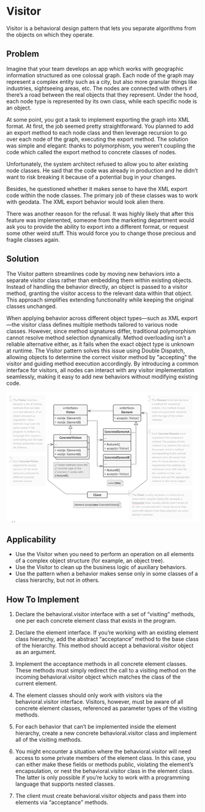 # Visitor
Visitor is a behavioral design pattern that lets you separate algorithms from the objects on which they operate.

## Problem
Imagine that your team develops an app which works with geographic information structured as one colossal graph. Each node of the graph may represent a complex entity such as a city, but also more granular things like industries, sightseeing areas, etc. The nodes are connected with others if there’s a road between the real objects that they represent. Under the hood, each node type is represented by its own class, while each specific node is an object.

At some point, you got a task to implement exporting the graph into XML format. At first, the job seemed pretty straightforward. You planned to add an export method to each node class and then leverage recursion to go over each node of the graph, executing the export method. The solution was simple and elegant: thanks to polymorphism, you weren’t coupling the code which called the export method to concrete classes of nodes.

Unfortunately, the system architect refused to allow you to alter existing node classes. He said that the code was already in production and he didn’t want to risk breaking it because of a potential bug in your changes.

Besides, he questioned whether it makes sense to have the XML export code within the node classes. The primary job of these classes was to work with geodata. The XML export behavior would look alien there.

There was another reason for the refusal. It was highly likely that after this feature was implemented, someone from the marketing department would ask you to provide the ability to export into a different format, or request some other weird stuff. This would force you to change those precious and fragile classes again.

## Solution
The Visitor pattern streamlines code by moving new behaviors into a separate visitor class rather than embedding them within existing objects. Instead of handling the behavior directly, an object is passed to a visitor method, granting the visitor access to the relevant data within that object. This approach simplifies extending functionality while keeping the original classes unchanged.

When applying behavior across different object types—such as XML export—the visitor class defines multiple methods tailored to various node classes. However, since method signatures differ, traditional polymorphism cannot resolve method selection dynamically. Method overloading isn’t a reliable alternative either, as it fails when the exact object type is unknown at runtime. The Visitor pattern solves this issue using Double Dispatch, allowing objects to determine the correct visitor method by "accepting" the visitor and guiding method execution accordingly. By introducing a common interface for visitors, all nodes can interact with any visitor implementation seamlessly, making it easy to add new behaviors without modifying existing code.

![img.png](img.png)

## Applicability
- Use the Visitor when you need to perform an operation on all elements of a complex object structure (for example, an object tree).
- Use the Visitor to clean up the business logic of auxiliary behaviors.
- Use the pattern when a behavior makes sense only in some classes of a class hierarchy, but not in others.

## How To Implement
1. Declare the behavioral.visitor interface with a set of “visiting” methods, one per each concrete element class that exists in the program.

2. Declare the element interface. If you’re working with an existing element class hierarchy, add the abstract “acceptance” method to the base class of the hierarchy. This method should accept a behavioral.visitor object as an argument.

3. Implement the acceptance methods in all concrete element classes. These methods must simply redirect the call to a visiting method on the incoming behavioral.visitor object which matches the class of the current element.

4. The element classes should only work with visitors via the behavioral.visitor interface. Visitors, however, must be aware of all concrete element classes, referenced as parameter types of the visiting methods.

5. For each behavior that can’t be implemented inside the element hierarchy, create a new concrete behavioral.visitor class and implement all of the visiting methods.

6. You might encounter a situation where the behavioral.visitor will need access to some private members of the element class. In this case, you can either make these fields or methods public, violating the element’s encapsulation, or nest the behavioral.visitor class in the element class. The latter is only possible if you’re lucky to work with a programming language that supports nested classes.

7. The client must create behavioral.visitor objects and pass them into elements via “acceptance” methods.